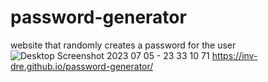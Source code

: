 # password-generator
website that randomly creates a password for the user
![Desktop Screenshot 2023 07 05 - 23 33 10 71](https://github.com/Inv-Dre/password-generator/assets/135474781/1093d7d2-4785-4398-8a3c-aada7543d09c)
https://inv-dre.github.io/password-generator/
